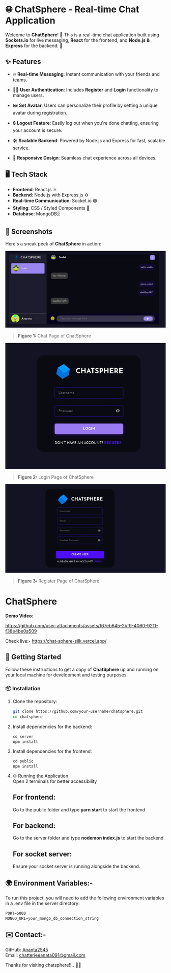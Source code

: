 # 🌐 ChatSphere - Real-time Chat Application

Welcome to **ChatSphere**! 🎉 This is a real-time chat application built using **Sockets.io** for live messaging, **React** for the frontend, and **Node.js & Express** for the backend. 🚀

## ✨ Features

- 🔥 **Real-time Messaging**: Instant communication with your friends and teams.
- 🧑‍💻 **User Authentication**: Includes **Register** and **Login** functionality to manage users.
- 🖼️ **Set Avatar**: Users can personalize their profile by setting a unique avatar during registration.
- 🔒 **Logout Feature**: Easily log out when you're done chatting, ensuring your account is secure.




- 🛠️ **Scalable Backend**: Powered by Node.js and Express for fast, scalable service.
- 📱 **Responsive Design**: Seamless chat experience across all devices.

## 🖥️ Tech Stack

- **Frontend**: React.js ⚛️
- **Backend**: Node.js with Express.js ⚙️
- **Real-time Communication**: Socket.io 🟢
- **Styling**: CSS / Styled Components 🎨
- **Database**: MongoDB🗄️

## 📸 Screenshots

Here's a sneak peek of **ChatSphere** in action:

![ChatSphere Chat Page](chat.jpeg)
> **Figure 1:** Chat Page of ChatSphere

![ChatSphere login Page](login.jpeg)
> **Figure 2:** Login Page of ChatSphere

![ChatSphere register Page](register.jpeg)
> **Figure 3:** Register Page of ChatSphere

# ChatSphere

**Demo Video**:

https://github.com/user-attachments/assets/f67eb645-2bf9-4060-9211-f38e4be0a509

Check live:- https://chat-sphere-silk.vercel.app/

## 🚀 Getting Started

Follow these instructions to get a copy of **ChatSphere** up and running on your local machine for development and testing purposes.

### 📦 Installation

1. Clone the repository:

   ```bash
   git clone https://github.com/your-username/chatsphere.git
   cd chatsphere
   ```
2. Install dependencies for the backend:
   ```
   cd server
   npm install
   ```
3. Install dependencies for the frontend:
   ```
   cd public
   npm install
   ```
4. ⚙️ Running the Application<br/>
   Open 2 terminals for better accessibility<br/>
   ## For frontend:<br/>
   Go to the public folder and type **yarn start** to start the frontend<br/>
   ## For backend:<br/>
   Go to the server folder and type **nodemon index.js** to start the backend<br/>
   ## For socket server:<br/>
   Ensure your socket server is running alongside the backend.


   

## 🌍 Environment Variables:-
To run this project, you will need to add the following environment variables in a .env file in the server directory:
```
PORT=5000
MONGO_URI=your_mongo_db_connection_string

```

## ✉️ Contact:-

GitHub: [Ananta2545](https://github.com/Ananta2545)<br/>
Email: chatterjeeanata091@gmail.com

Thanks for visiting chatsphere!!.. 🥰🥰


  


